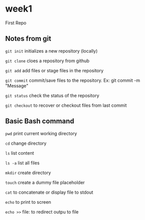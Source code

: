 # week1
First Repo

## Notes from git
`git init` initializes a new repository (locally)

`git clone` cloes a repository from github

`git add` add files or stage files in the repository

`git commit` commit/save files to the repository. Ex: git commit -m "Message" <FILES>
  
`git status` check the status of the repository

`git checkout` to recover or checkout files from last commit

## Basic Bash command

`pwd` print current working directory

`cd` change directory

`ls` list content

`ls -a` list all files

`mkdir` create directory

`touch` create a dummy file placeholder

`cat` to concatenate or display file to stdout

`echo` to print to screen

`echo >>` file: to redirect outpu to file

